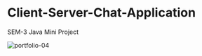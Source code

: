 # Client-Server-Chat-Application
SEM-3 Java Mini Project

![portfolio-04](https://user-images.githubusercontent.com/75237577/173244097-65c8d8d2-1cb2-4e86-900b-b4a02b61b7fa.png)
